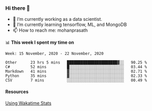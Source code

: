 ### Hi there 👋

- 🔭 I’m currently working as a data scientist.
- 🌱 I’m currently learning tensorflow, ML, and MongoDB
- 📫 How to reach me: mohanprasath

📊 **This week I spent my time on**
<!--START_SECTION:waka-->
```text
Week: 15 November, 2020 - 22 November, 2020

Other      23 hrs 5 mins   ██████████████████████▓░░   90.25 % 
C#         52 mins         █░░░░░░░░░░░░░░░░░░░░░░░░   03.44 % 
Markdown   41 mins         ▓░░░░░░░░░░░░░░░░░░░░░░░░   02.71 % 
Python     35 mins         ▓░░░░░░░░░░░░░░░░░░░░░░░░   02.33 % 
CSV        7 mins          ░░░░░░░░░░░░░░░░░░░░░░░░░   00.49 % 
```
<!--END_SECTION:waka-->

#### Resources
[Using Wakatime Stats](https://github.com/marketplace/actions/waka-readme)
